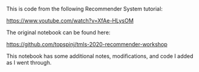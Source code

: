 This is code from the following Recommender System tutorial:

https://www.youtube.com/watch?v=XfAe-HLysOM

The original notebook can be found here:

https://github.com/topspinj/tmls-2020-recommender-workshop

This notebook has some additional notes, modifications, and code I added as I went through.